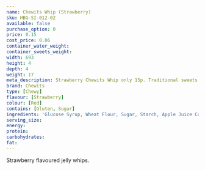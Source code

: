 ```yaml
---
name: Chewits Whip (Strawberry)
sku: HBG-SI-012-02
available: false
purchase_option: 0
price: 0.15
cost_price: 0.06
container_water_weight: 
container_sweets_weight: 
width: 693
height: 4
depth: 4
weight: 17
meta_description: Strawberry Chewits Whip only 15p. Traditional sweets and more at Humbugs Confectionery Store. Specialists in satisfying your sweet tooth!
brand: Chewits
type: [Chewy]
flavour: [Strawberry]
colour: [Red]
contains: [Gluten, Sugar]
ingredients: 'Glucose Syrup, Wheat Flour, Sugar, Starch, Apple Juice Concentrate, Hydrogenated Vegetable Oil, Citric Acid, Flavouring, Glazing Agent (Shellac), Emulsifier (E471), Colours: E102, E133'
serving_size: 
energy: 
protein: 
carbohydrates: 
fat: 
---
```

Strawberry flavoured jelly whips.